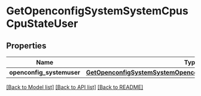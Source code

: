 # GetOpenconfigSystemSystemCpusCpuStateUser

## Properties
Name | Type | Description | Notes
------------ | ------------- | ------------- | -------------
**openconfig_systemuser** | [**GetOpenconfigSystemSystemOpenconfigsystemsystemCpusStateTotal**](GetOpenconfigSystemSystemOpenconfigsystemsystemCpusStateTotal.md) |  | [optional] 

[[Back to Model list]](../README.md#documentation-for-models) [[Back to API list]](../README.md#documentation-for-api-endpoints) [[Back to README]](../README.md)


